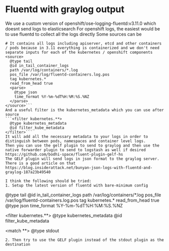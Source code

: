 # Fluentd with graylog output

We use a custom version of openshift/ose-logging-fluentd:v3.11.0 which doesnt send logs to elasticsearch
For openshift logs, the easiest would be to use fluentd to collect all the logs directly
Some sources can be

```
# It contains all logs including apiserver, etcd and other containers / pods because in 3.11 everything is containerized and we don't need separate inputs for each of the kubernetes / openshift components
<source>
  @type tail
  @id in_tail_container_logs
  path /var/log/containers/*.log
  pos_file /var/log/fluentd-containers.log.pos
  tag kubernetes.*
  read_from_head true
  <parse>
    @type json
    time_format %Y-%m-%dT%H:%M:%S.%NZ
  </parse>
</source>```
And a useful filter is the kubernetes_metadata which you can use after source
```<filter kubernetes.**>
  @type kubernetes_metadata
  @id filter_kube_metadata
</filter>```
It will add all the necessary metadata to your logs in order to distinguish between pods, namespaces and container level logs.
Then you can use the gelf plugin to send to graylog and then use the native forwarder plugin to send to logstash as well if desired
https://github.com/bodhi-space/fluent-plugin-gelf-hs
The GELF plugin will send logs in json format to the graylog server. There is a good article on that
https://blog.insiderattack.net/bunyan-json-logs-with-fluentd-and-graylog-187a23b49540

I think the following should be tried:
1. Setup the latest version of fluentd with bare-minimum config
```
<source>
  @type tail
  @id in_tail_container_logs
  path /var/log/containers/*.log
  pos_file /var/log/fluentd-containers.log.pos
  tag kubernetes.*
  read_from_head true
  <parse>
    @type json
    time_format %Y-%m-%dT%H:%M:%S.%NZ
  </parse>
</source>

<filter kubernetes.**>
  @type kubernetes_metadata
  @id filter_kube_metadata
</filter>

<match **>
  @type stdout
</match>

```
2. Then try to use the GELF plugin instead of the stdout plugin as the destination
